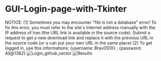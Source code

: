 # GUI-Login-page-with-Tkinter
NOTICE:
[1] Sometimes you may encounter "file is not a database" error! To fix this error, you must refer to the site's Internet address manually with the IP address of Iran (the URL link is available in the source code). Submit a request to get a new download link and replace it with the previous URL in the source code.(or u can put your own URL in the same place) [2] To get logged in, use this informations:
    {username: Brav0S1X} ; {password: Ali@1382}
![Login_github_vector](https://github.com/BlackSourceTM/Tkinter-Login-Page/assets/97563457/c220ea64-b4bf-4fe6-956d-6d2337531047)
![Results](https://github.com/BlackSourceTM/Tkinter-Login-Page/assets/97563457/00fbbe64-9af1-4902-84a1-e90a5184f202)
